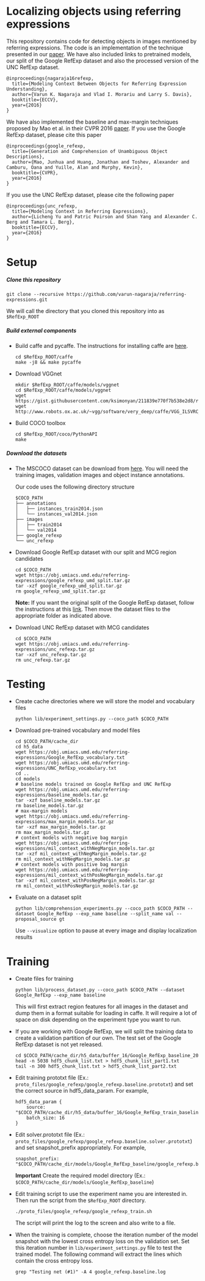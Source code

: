 Localizing objects using referring expressions
==============================================
This repository contains code for detecting objects in images mentioned by referring expressions. The code is an implementation of the technique presented in our [paper](http://www.umiacs.umd.edu/~varun/files/refexp-ECCV16.pdf). We have also included links to pretrained models, our split of the Google RefExp dataset and also the processed version of the UNC RefExp dataset.
```
@inproceedings{nagaraja16refexp,
  title={Modeling Context Between Objects for Referring Expression Understanding},
  author={Varun K. Nagaraja and Vlad I. Morariu and Larry S. Davis},
  booktitle={ECCV},
  year={2016}
}
```

We have also implemented the baseline and max-margin techniques proposed by Mao et al. in their CVPR 2016 [paper](http://www.cv-foundation.org/openaccess/content_cvpr_2016/papers/Mao_Generation_and_Comprehension_CVPR_2016_paper.pdf). If you use the Google RefExp dataset, please cite this paper
```
@inproceedings{google_refexp,
  title={Generation and Comprehension of Unambiguous Object Descriptions},
  author={Mao, Junhua and Huang, Jonathan and Toshev, Alexander and Camburu, Oana and Yuille, Alan and Murphy, Kevin},
  booktitle={CVPR},
  year={2016}
}
```

If you use the UNC RefExp dataset, please cite the following paper
```
@inproceedings{unc_refexp,
  title={Modeling Context in Referring Expressions},
  author={Licheng Yu and Patric Poirson and Shan Yang and Alexander C. Berg and Tamara L. Berg},
  booktitle={ECCV},
  year={2016}
}
```

Setup
=====
##### Clone this repository
```Shell
git clone --recursive https://github.com/varun-nagaraja/referring-expressions.git
```
We will call the directory that you cloned this repository into as `$RefExp_ROOT`

##### Build external components
* Build caffe and pycaffe. The instructions for installing caffe are [here](http://caffe.berkeleyvision.org/installation.html).
	```Shell
	cd $RefExp_ROOT/caffe
	make -j8 && make pycaffe
	```

* Download VGGnet
	```Shell
	mkdir $RefExp_ROOT/caffe/models/vggnet
	cd $RefExp_ROOT/caffe/models/vggnet
	wget https://gist.githubusercontent.com/ksimonyan/211839e770f7b538e2d8/raw/0067c9b32f60362c74f4c445a080beed06b07eb3/VGG_ILSVRC_16_layers_deploy.prototxt
	wget http://www.robots.ox.ac.uk/~vgg/software/very_deep/caffe/VGG_ILSVRC_16_layers.caffemodel
	```

* Build COCO toolbox
	```Shell
	cd $RefExp_ROOT/coco/PythonAPI
	make
	```

##### Download the datasets

* The MSCOCO dataset can be download from [here](http://mscoco.org/dataset/#download). You will need the training images, validation images and object instance annotations.

    Our code uses the following directory structure
	```
	$COCO_PATH
	├── annotations
	│   ├── instances_train2014.json
	│   └── instances_val2014.json
	├── images
	│   ├── train2014
	│   └── val2014
	├── google_refexp
	└── unc_refexp
	```
* Download Google RefExp dataset with our split and MCG region candidates
	```Shell
	cd $COCO_PATH
	wget https://obj.umiacs.umd.edu/referring-expressions/google_refexp_umd_split.tar.gz
	tar -xzf google_refexp_umd_split.tar.gz
	rm google_refexp_umd_split.tar.gz
	```
	**Note:** If you want the original split of the Google RefExp dataset, follow the instructions at this [link](https://github.com/mjhucla/Google_Refexp_toolbox). Then move the dataset files to the appropriate folder as indicated above.

* Download UNC RefExp dataset with MCG candidates
	```Shell
	cd $COCO_PATH
	wget https://obj.umiacs.umd.edu/referring-expressions/unc_refexp.tar.gz 
	tar -xzf unc_refexp.tar.gz
	rm unc_refexp.tar.gz
	```

Testing
=======
* Create cache directories where we will store the model and vocabulary files
	```Shell
	python lib/experiment_settings.py --coco_path $COCO_PATH
	```

* Download pre-trained vocabulary and model files
	```Shell
	cd $COCO_PATH/cache_dir
	cd h5_data
	wget https://obj.umiacs.umd.edu/referring-expressions/Google_RefExp_vocabulary.txt
	wget https://obj.umiacs.umd.edu/referring-expressions/UNC_RefExp_vocabulary.txt
	cd ..
	cd models
	# baseline models trained on Google RefExp and UNC RefExp
	wget https://obj.umiacs.umd.edu/referring-expressions/baseline_models.tar.gz
	tar -xzf baseline_models.tar.gz
	rm baseline_models.tar.gz
	# max-margin models
	wget https://obj.umiacs.umd.edu/referring-expressions/max_margin_models.tar.gz
	tar -xzf max_margin_models.tar.gz
	rm max_margin_models.tar.gz
	# context models with negative bag margin
	wget https://obj.umiacs.umd.edu/referring-expressions/mil_context_withNegMargin_models.tar.gz
	tar -xzf mil_context_withNegMargin_models.tar.gz
	rm mil_context_withNegMargin_models.tar.gz
	# context models with positive bag margin
	wget https://obj.umiacs.umd.edu/referring-expressions/mil_context_withPosNegMargin_models.tar.gz
	tar -xzf mil_context_withPosNegMargin_models.tar.gz
	rm mil_context_withPosNegMargin_models.tar.gz
	```

* Evaluate on a dataset split
	```Shell
	python lib/comprehension_experiments.py --coco_path $COCO_PATH --dataset Google_RefExp --exp_name baseline --split_name val --proposal_source gt
	```
	Use `--visualize` option to pause at every image and display localization results

Training
========
* Create files for training
	```
	python lib/process_dataset.py --coco_path $COCO_PATH --dataset Google_RefExp --exp_name baseline
	```
	This will first extract region features for all images in the dataset and dump them in a format suitable for loading in caffe. It will require a lot of space on disk depending on the experiment type you want to run.

* If you are working with Google RefExp, we will split the training data to create a validation partition of our own. The test set of the Google RefExp dataset is not yet released.
	```
	cd $COCO_PATH/cache_dir/h5_data/buffer_16/Google_RefExp_baseline_20
	head -n 5038 hdf5_chunk_list.txt > hdf5_chunk_list_part1.txt
	tail -n 300 hdf5_chunk_list.txt > hdf5_chunk_list_part2.txt
	```

* Edit training prototxt file (Ex.: `proto_files/google_refexp/google_refexp.baseline.prototxt`) and set the correct source in hdf5_data_param. For example, 
	```
	hdf5_data_param {
	    source: "$COCO_PATH/cache_dir/h5_data/buffer_16/Google_RefExp_train_baseline_20/hdf5_chunk_list_part1.txt"
	    batch_size: 16
	}
	```

* Edit solver.prototxt file (Ex.: `proto_files/google_refexp/google_refexp.baseline.solver.prototxt`) and set snapshot_prefix appropriately. For example,
	```
	snapshot_prefix: "$COCO_PATH/cache_dir/models/Google_RefExp_baseline/google_refexp.baseline"
	```
	**Important** Create the required model directory (Ex.: `$COCO_PATH/cache_dir/models/Google_RefExp_baseline`)

* Edit training script to use the experiment name you are interested in. Then run the script from the `$RefExp_ROOT` directory.
	```
	./proto_files/google_refexp/google_refexp_train.sh
	```
	The script will print the log to the screen and also write to a file.

* When the training is complete, choose the iteration number of the model snapshot with the lowest cross entropy loss on the validation set. Set this iteration number in `lib/experiment_settings.py` file to test the trained model. The following command will extract the lines which contain the cross entropy loss.
	```
	grep "Testing net (#1)" -A 4 google_refexp.baseline.log
	```

